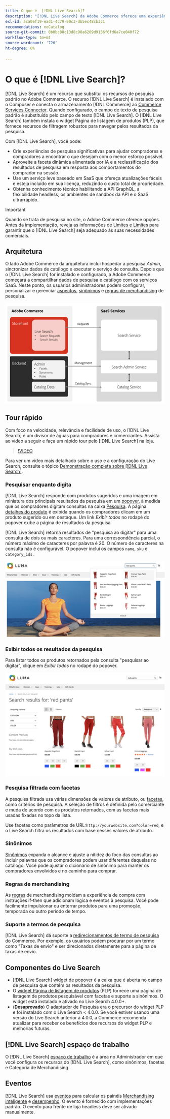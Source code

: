 ```yaml
---
title: O que é  [!DNL Live Search]?
description: "[!DNL Live Search] da Adobe Commerce oferece uma experiência de pesquisa rápida, relevante e intuitiva."
exl-id: aca0ef19-ead1-4c79-90c3-db5ec48cb3c1
recommendations: noCatalog
source-git-commit: 0b0bc88c13d8c90a6209d9156f6fd6a7ce040f72
workflow-type: tm+mt
source-wordcount: '726'
ht-degree: 0%

---
```


# O que é [!DNL Live Search]?

[!DNL Live Search] é um recurso que substitui os recursos de pesquisa padrão no Adobe Commerce. O recurso [!DNL Live Search] é instalado com o Composer e conecta o armazenamento [!DNL Commerce] ao [Commerce Services Connector](../landing/saas.md). Quando configurado, o campo de texto de pesquisa padrão é substituído pelo campo de texto [!DNL Live Search]. O [!DNL Live Search] também instala o widget Página de listagem de produtos (PLP), que fornece recursos de filtragem robustos para navegar pelos resultados da pesquisa.

Com [!DNL Live Search], você pode:

- Crie experiências de pesquisa significativas para ajudar compradores e compradores a encontrar o que desejam com o menor esforço possível.
- Aproveite a faceta dinâmica alimentada por IA e a reclassificação dos resultados de pesquisa em resposta aos comportamentos do comprador na sessão.
- Use um serviço leve baseado em SaaS que ofereça atualizações fáceis e esteja incluído em sua licença, reduzindo o custo total de propriedade.
- Obtenha conhecimento técnico habilitando a API GraphQL, a flexibilidade headless, os ambientes de sandbox da API e o SaaS ultrarrápido.

>[!IMPORTANT]
>
>Quando se trata de pesquisa no site, o Adobe Commerce oferece opções. Antes da implementação, reveja as informações de [Limites e Limites](boundaries-limits.md) para garantir que o [!DNL Live Search] seja adequado às suas necessidades comerciais.

## Arquitetura

O lado Adobe Commerce da arquitetura inclui hospedar a pesquisa *Admin*, sincronizar dados de catálogo e executar o serviço de consulta. Depois que o [!DNL Live Search] for instalado e configurado, a Adobe Commerce começará a compartilhar dados de pesquisa e catálogo com os serviços SaaS. Neste ponto, os usuários administradores podem configurar, personalizar e gerenciar [aspectos](facets.md), [sinônimos](synonyms.md) e [regras de merchandising](category-merch.md) de pesquisa.

![Fluxo de Dados do Live Search](assets/ls-cs-data-flow.png)

## Tour rápido

Com foco na velocidade, relevância e facilidade de uso, o [!DNL Live Search] é um divisor de águas para compradores e comerciantes. Assista ao vídeo a seguir e faça um rápido tour pelo [!DNL Live Search] na loja.

>[!VIDEO](https://video.tv.adobe.com/v/3418679?quality=12&learn=on)

Para ver um vídeo mais detalhado sobre o uso e a configuração do Live Search, consulte o tópico [Demonstração completa sobre [!DNL Live Search]](https://experienceleague.adobe.com/en/docs/commerce-learn/tutorials/getting-started/capabilities/live-search-full-demonstration).

### Pesquisar enquanto digita

[!DNL Live Search] responde com produtos sugeridos e uma imagem em miniatura dos principais resultados da pesquisa em um [popover](storefront-popover.md), à medida que os compradores digitam consultas na caixa [Pesquisa](https://experienceleague.adobe.com/en/docs/commerce-admin/catalog/catalog/search/search). A página [detalhes do produto](https://experienceleague.adobe.com/en/docs/commerce-admin/start/storefront/storefront) é exibida quando os compradores clicam em um produto sugerido ou em destaque. Um link _Exibir todos_ no rodapé do popover exibe a página de resultados da pesquisa.

[!DNL Live Search] retorna resultados de &quot;pesquisa ao digitar&quot; para uma consulta de dois ou mais caracteres. Para uma correspondência parcial, o número máximo de caracteres por palavra é 20. O número de caracteres na consulta não é configurável. O popover inclui os campos `name`, `sku` e `category_ids`.

![Exemplo de vitrine - pesquise à medida que digita](assets/storefront-search-as-you-type.png)

### Exibir todos os resultados da pesquisa

Para listar todos os produtos retornados pela consulta &quot;pesquisar ao digitar&quot;, clique em _Exibir todos_ no rodapé do popover.

![Exemplo de vitrine - aspectos do preço](assets/storefront-view-all-search-results.png)

### Pesquisa filtrada com facetas

A pesquisa filtrada usa várias dimensões de valores de atributo, ou [facetas](facets.md), como critérios de pesquisa. A seleção de filtros é definida pelo comerciante e muda de acordo com os produtos retornados, com as facetas mais usadas fixadas no topo da lista.

Use facetas como parâmetros de URL:`http://yourwebsite.com?color=red`, e o Live Search filtra os resultados com base nesses valores de atributo.

### Sinônimos

[Sinônimos](synonyms.md) expanda o alcance e ajuste a nitidez do foco das consultas ao incluir palavras que os compradores podem usar diferentes daquelas no catálogo. Você pode ajustar o dicionário de sinônimo para manter os compradores envolvidos e no caminho para comprar.

### Regras de merchandising

As [regras](rules.md) de merchandising moldam a experiência de compra com instruções if-then que adicionam lógica e eventos à pesquisa. Você pode facilmente impulsionar ou enterrar produtos para uma promoção, temporada ou outro período de tempo.

### Suporte a termos de pesquisa

[!DNL Live Search] dá suporte a [redirecionamentos de termo de pesquisa](https://experienceleague.adobe.com/en/docs/commerce-admin/catalog/catalog/search/search-terms) do Commerce. Por exemplo, os usuários podem procurar por um termo como &quot;Taxas de envio&quot; e ser direcionados diretamente para a página de taxas de envio.

## Componentes do Live Search

- [!DNL Live Search] [widget de popover](storefront-popover.md) é a caixa que é aberta no campo de pesquisa que contém os resultados da pesquisa.
- O [widget Página de listagem de produtos](plp-styling.md) (PLP) fornece uma página de listagem de produtos pesquisável com facetas e suporte a sinônimos. O widget está instalado e ativado no Live Search 4.0.0+.
- (**Desaprovado**) O adaptador de Pesquisa era o precursor do widget PLP e foi instalado com o Live Search &lt; 4.0.0. Se você estiver usando uma versão do Live Search anterior à 4.0.0, a Commerce recomenda atualizar para receber os benefícios dos recursos do widget PLP e melhorias futuras.

## [!DNL Live Search] espaço de trabalho

O [!DNL Live Search] [espaço de trabalho](workspace.md) é a área no Administrador em que você configura os recursos do [!DNL Live Search], como sinônimos, facetas e Categoria de Merchandising.

## Eventos

[!DNL Live Search] usa [eventos](events.md) para calcular os painéis [Merchandising inteligente](category-merch.md) e [desempenho](performance.md). O evento é fornecido com implementações padrão. O evento para frente de loja headless deve ser ativado manualmente.
